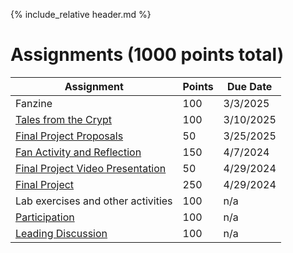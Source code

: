{% include_relative header.md %}

# Assignments (1000 points total)

| Assignment                                                     | Points  | Due Date   |
| ---------------------------------------------------------------| ---     | ---------- |
| Fanzine                                                        | 100     | 3/3/2025   |
| [Tales from the Crypt](assignment-tales-from-the-crypt.md)     | 100     | 3/10/2025  |
| [Final Project Proposals](assignment-final-project-proposal.md)|  50     | 3/25/2025  |
| [Fan Activity and Reflection](assignment-fan-activity.md)      | 150     | 4/7/2024   |
| [Final Project Video Presentation](assignment-video.md)        |  50     | 4/29/2024  |
| [Final Project](assignment-final-project.md)                   | 250     | 4/29/2024  |
| Lab exercises and other activities                             | 100     | n/a        |
| [Participation](assignment-participation.md)                   | 100     | n/a        |
| [Leading Discussion](assignment-leading-discussion.md)         | 100     | n/a        |
